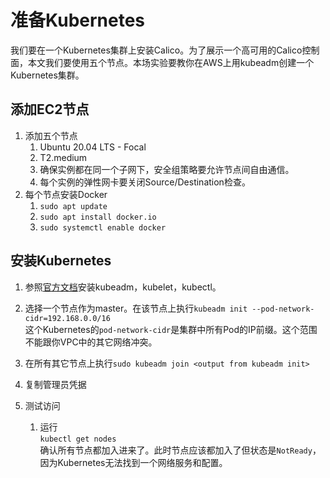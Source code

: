 # 准备Kubernetes

我们要在一个Kubernetes集群上安装Calico。为了展示一个高可用的Calico控制面，本文我们要使用五个节点。本场实验要教你在AWS上用kubeadm创建一个Kubernetes集群。

## 添加EC2节点

1. 添加五个节点
    1. Ubuntu 20.04 LTS - Focal
    2. T2.medium
    3. 确保实例都在同一个子网下，安全组策略要允许节点间自由通信。
    4. 每个实例的弹性网卡要关闭Source/Destination检查。
2. 每个节点安装Docker
    1. `sudo apt update`
    2. `sudo apt install docker.io`
    3. `sudo systemctl enable docker`

## 安装Kubernetes

1. 参照[官方文档](https://kubernetes.io/docs/setup/production-environment/tools/kubeadm/install-kubeadm/#installing-kubeadm-kubelet-and-kubectl)安装kubeadm，kubelet，kubectl。
2. 选择一个节点作为master。在该节点上执行`kubeadm init --pod-network-cidr=192.168.0.0/16` <br/>这个Kubernetes的`pod-network-cidr`是集群中所有Pod的IP前缀。这个范围不能跟你VPC中的其它网络冲突。

3. 在所有其它节点上执行`sudo kubeadm join <output from kubeadm init>`
4. 复制管理员凭据
5. 测试访问
    1. 运行<br/>`kubectl get nodes`<br/>确认所有节点都加入进来了。此时节点应该都加入了但状态是`NotReady`，因为Kubernetes无法找到一个网络服务和配置。